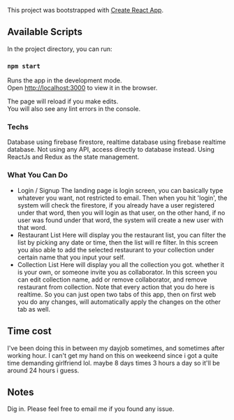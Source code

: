 This project was bootstrapped with [Create React App](https://github.com/facebook/create-react-app).

## Available Scripts

In the project directory, you can run:

### `npm start`

Runs the app in the development mode.<br>
Open [http://localhost:3000](http://localhost:3000) to view it in the browser.

The page will reload if you make edits.<br>
You will also see any lint errors in the console.

### Techs
Database using firebase firestore, realtime database using firebase realtime database. Not using any API, access directly to database instead. Using ReactJs and Redux as the state management.

### What You Can Do
* Login / Signup
The landing page is login screen, you can basically type whatever you want, not restricted to email. Then when you hit 'login', the system will check the firestore, if you already have a user registered under that word, then you will login as that user, on the other hand, if no user was found under that word, the system will create a new user with that word.
* Restaurant List
Here will display you the restaurant list, you can filter the list by picking any date or time, then the list will re filter. In this screen you also able to add the selected restaurant to your collection under certain name that you input your self.
* Collection List
Here will display you all the collection you got. whether it is your own, or someone invite you as collaborator. In this screen you can edit collection name, add or remove collaborator, and remove restaurant from collection. Note that every action that you do here is realtime. So you can just open two tabs of this app, then on first web you do any changes, will automatically apply the changes on the other tab as well.

## Time cost
I've been doing this in between my dayjob sometimes, and sometimes after working hour. I can't get my hand on this on weekeend since i got a quite time demanding girlfriend lol. maybe 8 days times 3 hours a day so it'll be around 24 hours i guess.

## Notes
Dig in. Please feel free to email me if you found any issue.
